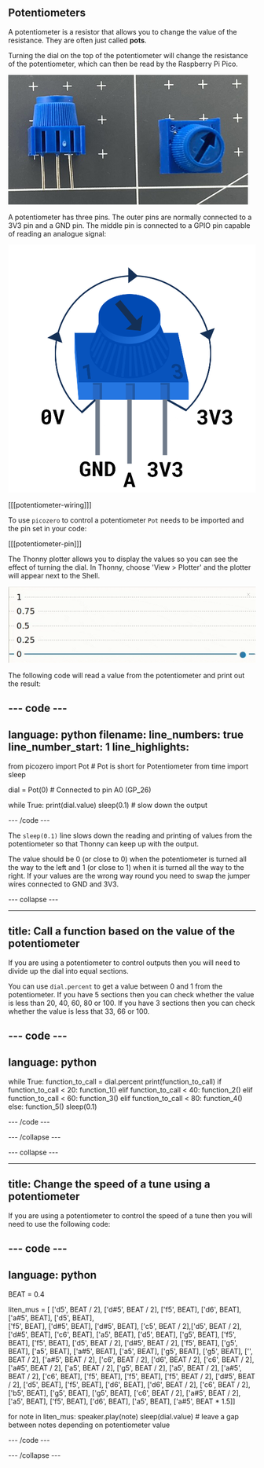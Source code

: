 ## Potentiometers

A potentiometer is a resistor that allows you to change the value of the resistance. They are often just called **pots**.

Turning the dial on the top of the potentiometer will change the resistance of the potentiometer, which can then be read by the Raspberry Pi Pico.

![a side by side photograph of a potentiometer, showing the three pins and the arrow on the dial](images/potentiometer.jpg)

A potentiometer has three pins. The outer pins are normally connected to a 3V3 pin and a GND pin. The middle pin is connected to a GPIO pin capable of reading an analogue signal:

![diagram of a potentiometer with the left pin labeled GND and the right pin labeled 3V3](images/potentiometer-illustration.png)

[[[potentiometer-wiring]]] 

To use `picozero` to control a potentiometer `Pot` needs to be imported and the pin set in your code:

[[[potentiometer-pin]]]

The Thonny plotter allows you to display the values so you can see the effect of turning the dial. In Thonny, choose 'View > Plotter' and the plotter will appear next to the Shell.

![An animated image of a line chart scrolling as new values are added.](images/thonny-plotter.gif)

The following code will read a value from the potentiometer and print out the result:

--- code ---
---
language: python
filename: 
line_numbers: true
line_number_start: 1
line_highlights: 
---
from picozero import Pot # Pot is short for Potentiometer
from time import sleep

dial = Pot(0) # Connected to pin A0 (GP_26)

while True:
    print(dial.value)
    sleep(0.1) # slow down the output

--- /code ---

The `sleep(0.1)` line slows down the reading and printing of values from the potentiometer so that Thonny can keep up with the output. 

The value should be 0 (or close to 0) when the potentiometer is turned all the way to the left and 1 (or close to 1) when it is turned all the way to the right. If your values are the wrong way round you need to swap the jumper wires connected to GND and 3V3.

--- collapse ---

---
title: Call a function based on the value of the potentiometer
---

If you are using a potentiometer to control outputs then you will need to divide up the dial into equal sections. 

You can use `dial.percent` to get a value between 0 and 1 from the potentiometer. If you have 5 sections then you can check whether the value is less than 20, 40, 60, 80 or 100. If you have 3 sections then you can check whether the value is less that 33, 66 or 100. 

--- code ---
---
language: python
---

while True:
    function_to_call = dial.percent
    print(function_to_call)
    if function_to_call < 20:
        function_1()
    elif function_to_call < 40:
        function_2()
    elif function_to_call < 60:
        function_3()
    elif function_to_call < 80:
        function_4()
    else:
        function_5()
    sleep(0.1) 

--- /code ---

--- /collapse ---

--- collapse ---

---
title: Change the speed of a tune using a potentiometer
---

If you are using a potentiometer to control the speed of a tune then you will need to use the following code: 

--- code ---
---
language: python
---
BEAT = 0.4

liten_mus = [ ['d5', BEAT / 2], ['d#5', BEAT / 2], ['f5', BEAT], ['d6', BEAT], ['a#5', BEAT], ['d5', BEAT],  
              ['f5', BEAT], ['d#5', BEAT], ['d#5', BEAT], ['c5', BEAT / 2],['d5', BEAT / 2], ['d#5', BEAT], 
              ['c6', BEAT], ['a5', BEAT], ['d5', BEAT], ['g5', BEAT], ['f5', BEAT], ['f5', BEAT], ['d5', BEAT / 2],
              ['d#5', BEAT / 2], ['f5', BEAT], ['g5', BEAT], ['a5', BEAT], ['a#5', BEAT], ['a5', BEAT], ['g5', BEAT],
              ['g5', BEAT], ['', BEAT / 2], ['a#5', BEAT / 2], ['c6', BEAT / 2], ['d6', BEAT / 2], ['c6', BEAT / 2],
              ['a#5', BEAT / 2], ['a5', BEAT / 2], ['g5', BEAT / 2], ['a5', BEAT / 2], ['a#5', BEAT / 2], ['c6', BEAT],
              ['f5', BEAT], ['f5', BEAT], ['f5', BEAT / 2], ['d#5', BEAT / 2], ['d5', BEAT], ['f5', BEAT], ['d6', BEAT],
              ['d6', BEAT / 2], ['c6', BEAT / 2], ['b5', BEAT], ['g5', BEAT], ['g5', BEAT], ['c6', BEAT / 2],
              ['a#5', BEAT / 2], ['a5', BEAT], ['f5', BEAT], ['d6', BEAT], ['a5', BEAT], ['a#5', BEAT * 1.5]]

for note in liten_mus:
        speaker.play(note) 
        sleep(dial.value) # leave a gap between notes depending on potentiometer value

--- /code ---

--- /collapse ---